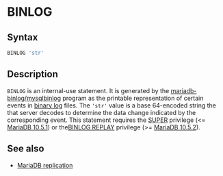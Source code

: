 # BINLOG

## Syntax

```sql
BINLOG 'str'
```

## Description

`BINLOG` is an internal-use statement. It is generated by the
[mariadb-binlog/mysqlbinlog](/clients-utilities/mysqlbinlog/) program as the printable representation of certain events
in [binary log](/mariadb-administration/server-monitoring-logs/binary-log/) files.  The <code class="highlight fixed" style="white-space:pre-wrap">'str'</code> value is a base 64-encoded
string the that server decodes to determine the data change indicated by the
corresponding event. This statement requires the [SUPER](/kb/en/grant/#super) privilege (&lt;= [MariaDB 10.5.1](/kb/en/mariadb-1051-release-notes/)) or the[BINLOG REPLAY](/kb/en/grant/#binlog-replay) privilege (&gt;= [MariaDB 10.5.2](/kb/en/mariadb-1052-release-notes/)).

## See also

- [MariaDB replication](/kb/en/high-availability-performance-tuning-mariadb-replication/)